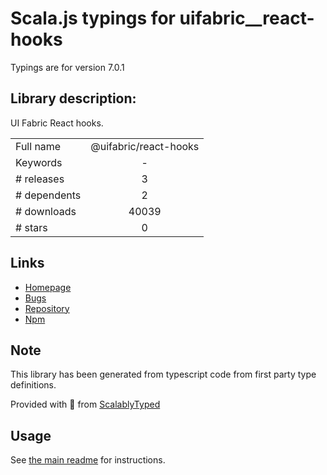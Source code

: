 
# Scala.js typings for uifabric__react-hooks

Typings are for version 7.0.1

## Library description:
UI Fabric React hooks.

|                    |                 |
| ------------------ | :-------------: |
| Full name          | @uifabric/react-hooks |
| Keywords           | - |
| # releases         | 3 |
| # dependents       | 2 |
| # downloads        | 40039 |
| # stars            | 0 |

## Links
- [Homepage](https://github.com/OfficeDev/office-ui-fabric-react#readme)
- [Bugs](https://github.com/OfficeDev/office-ui-fabric-react/issues)
- [Repository](https://github.com/OfficeDev/office-ui-fabric-react)
- [Npm](https://www.npmjs.com/package/%40uifabric%2Freact-hooks)
    


## Note
This library has been generated from typescript code from first party type definitions.

Provided with :purple_heart: from [ScalablyTyped](https://github.com/oyvindberg/ScalablyTyped)

## Usage
See [the main readme](../../readme.md) for instructions.


